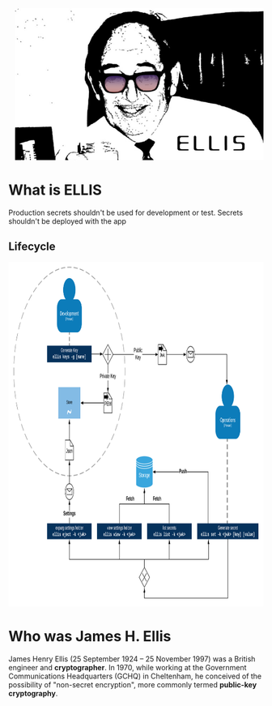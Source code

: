 <p align="right">
  <img height="300" src="https://raw.githubusercontent.com/yanjustino/ellis/master/assets/image.png">
</p>

# What is ELLIS
Production secrets shouldn't be used for development or test. Secrets shouldn't be deployed with the app

## Lifecycle
<p align="center">
  <img height="680" src="https://raw.githubusercontent.com/yanjustino/ellis/master/assets/lifecycle.png">
</p>

# Who was James H. Ellis 
James Henry Ellis (25 September 1924 – 25 November 1997) was a British engineer and **cryptographer**. In 1970, while working at the Government Communications Headquarters (GCHQ) in Cheltenham, he conceived of the possibility of "non-secret encryption", more commonly termed **public-key cryptography**.
